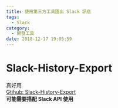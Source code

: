 ```yaml
---
title: 使用第三方工具匯出 Slack 訊息
tags:
  - Slack
category:
  - 開發工具
date: 2018-12-17 19:05:59
---
```

# Slack-History-Export #

真好用  
[Gtihub: Slack-History-Export](https://github.com/hisabimbola/slack-history-export)  
**可能需要搭配 Slack API 使用**
